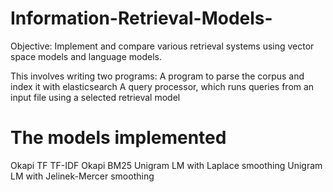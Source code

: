 # Information-Retrieval-Models-

Objective:
Implement and compare various retrieval systems using vector space models and language models.

This involves writing two programs:
A program to parse the corpus and index it with elasticsearch
A query processor, which runs queries from an input file using a selected retrieval model


# The models implemented
Okapi TF
TF-IDF
Okapi BM25
Unigram LM with Laplace smoothing
Unigram LM with Jelinek-Mercer smoothing
